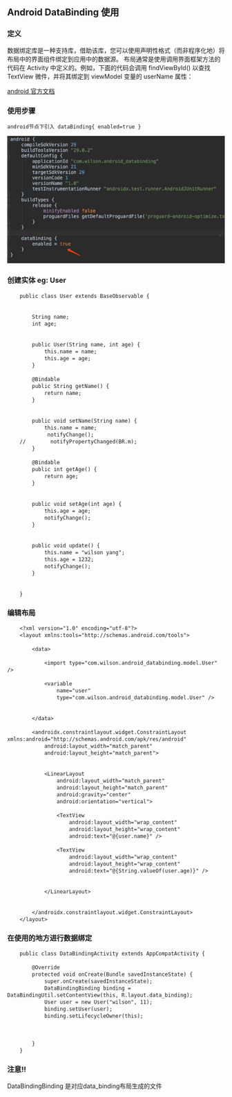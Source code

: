 ## Android DataBinding 使用
### 定义 

数据绑定库是一种支持库，借助该库，您可以使用声明性格式（而非程序化地）将布局中的界面组件绑定到应用中的数据源。
布局通常是使用调用界面框架方法的代码在 Activity 中定义的。例如，下面的代码会调用 findViewById() 以查找 TextView 微件，并将其绑定到 viewModel 变量的 userName 属性：

[android 官方文档](https://developer.android.com/topic/libraries/data-binding)
### 使用步骤 

    android节点下引入 dataBinding{ enabled=true }

![](images/58452c78.png)


### 创建实体 eg: User
        
        
        public class User extends BaseObservable {
        
        
            String name;
            int age;
        
        
            public User(String name, int age) {
                this.name = name;
                this.age = age;
            }
        
            @Bindable
            public String getName() {
                return name;
            }
        
        
            public void setName(String name) {
                this.name = name;
                 notifyChange();
        //        notifyPropertyChanged(BR.m);
            }
        
            @Bindable
            public int getAge() {
                return age;
            }
        
        
            public void setAge(int age) {
                this.age = age;
                notifyChange();
            }
        
        
            public void update() {
                this.name = "wilson yang";
                this.age = 1232;
                notifyChange();
            }
        
        
        }

 
### 编辑布局


        
        <?xml version="1.0" encoding="utf-8"?>
        <layout xmlns:tools="http://schemas.android.com/tools">
        
            <data>
        
                <import type="com.wilson.android_databinding.model.User" />
        
                <variable
                    name="user"
                    type="com.wilson.android_databinding.model.User" />
        
        
            </data>
        
            <androidx.constraintlayout.widget.ConstraintLayout xmlns:android="http://schemas.android.com/apk/res/android"
                android:layout_width="match_parent"
                android:layout_height="match_parent">
        
        
                <LinearLayout
                    android:layout_width="match_parent"
                    android:layout_height="match_parent"
                    android:gravity="center"
                    android:orientation="vertical">
        
                    <TextView
                        android:layout_width="wrap_content"
                        android:layout_height="wrap_content"
                        android:text="@{user.name}" />
        
                    <TextView
                        android:layout_width="wrap_content"
                        android:layout_height="wrap_content"
                        android:text="@{String.valueOf(user.age)}" />
        
        
                </LinearLayout>
        
        
            </androidx.constraintlayout.widget.ConstraintLayout>
        </layout>



### 在使用的地方进行数据绑定


        public class DataBindingActivity extends AppCompatActivity {
        
            @Override
            protected void onCreate(Bundle savedInstanceState) {
                super.onCreate(savedInstanceState);
                DataBindingBinding binding = DataBindingUtil.setContentView(this, R.layout.data_binding);
                User user = new User("wilson", 11);
                binding.setUser(user);
                binding.setLifecycleOwner(this);
        
        
        
            }
        }



### 注意!! 


DataBindingBinding 是对应data_binding布局生成的文件




